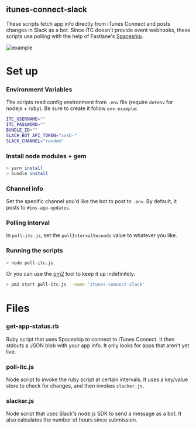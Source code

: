 itunes-connect-slack
--------------------

These scripts fetch app info directly from iTunes Connect and posts changes in Slack as a bot. Since iTC doesn't provide event webhooks, these scripts use polling with the help of Fastlane's [Spaceship](https://github.com/fastlane/fastlane/tree/master/spaceship).

![example](https://raw.githubusercontent.com/erikvillegas/itunes-connect-slack/master/example.png)

# Set up

### Environment Variables

The scripts read config environment from `.env` file (require `dotenv` for nodejs + ruby). Be sure to create it follow `env.example`:

```bash
ITC_USERNAME=""
ITC_PASSWORD=""
BUNDLE_ID=""
SLACH_BOT_API_TOKEN="xoxb-"
SLACK_CHANNEL="random"
```

### Install node modules + gem

```bash
> yarn install
> bundle install
```

### Channel info

Set the specific channel you'd like the bot to post to `.env`. By default, it posts to `#ios-app-updates`.

### Polling interval

In `poll-itc.js`, set the `pollIntervalSeconds` value to whatever you like.

### Running the scripts

```bash
> node poll-itc.js
```

Or you can use the [pm2](https://github.com/Unitech/pm2) tool to keep it up indefinitely:

```bash
> pm2 start poll-itc.js --name 'itunes-connect-slack'
```

# Files

### get-app-status.rb

Ruby script that uses Spaceship to connect to iTunes Connect. It then stdouts a JSON blob with your app info. It only looks for apps that aren't yet live.

### poll-itc.js

Node script to invoke the ruby script at certain intervals. It uses a key/value store to check for changes, and then invokes `slacker.js`.

### slacker.js

Node script that uses Slack's node.js SDK to send a message as a bot. It also calculates the number of hours since submission.
